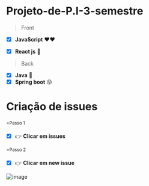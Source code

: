 # Projeto-de-P.I-3-semestre


 > Front                
 - [x] **JavaScript** 	:heart::heart:
 - [x] **React js** :smiling_face_with_three_hearts:


> Back
  - [x] **Java** :muscle: 
  - [x] **Spring boot** :stuck_out_tongue:

# Criação de issues

<sup>:star:Passo 1</sup> 

- [x] :point_right: **Clicar em issues**

<sup>:star:Passo 2</sup> 

- [x] :point_right: **Clicar em new issue**

![image](https://user-images.githubusercontent.com/89268597/184509149-b32d1f65-7dd6-4e25-8f37-86acd875a798.png)


